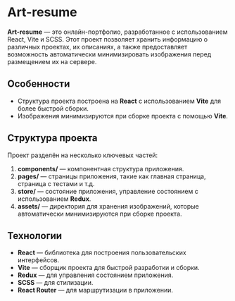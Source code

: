 # Art-resume

**Art-resume** — это онлайн-портфолио, разработанное с использованием React, Vite и SCSS. Этот проект позволяет хранить информацию о различных проектах, их описаниях, а также предоставляет возможность автоматически минимизировать изображения перед размещением их на сервере.

## Особенности
- Структура проекта построена на **React** с использованием **Vite** для более быстрой сборки.
- Изображения минимизируются при сборке проекта с помощью **Vite**.

## Структура проекта

Проект разделён на несколько ключевых частей:
1. **components/** — компонентная структура приложения.
2. **pages/** — страницы приложения, такие как главная страница, страница с тестами и т.д.
3. **store/** — состояние приложения, управление состоянием с использованием **Redux**.
4. **assets/** — директория для хранения изображений, которые автоматически минимизируются при сборке проекта.

## Технологии
- **React** — библиотека для построения пользовательских интерфейсов.
- **Vite** — сборщик проекта для быстрой разработки и сборки.
- **Redux** — для управления состоянием приложения.
- **SCSS** — для стилизации.
- **React Router** — для маршрутизации в приложении.
